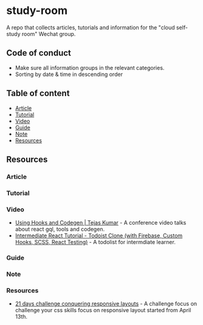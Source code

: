 # study-room

A repo that collects articles, tutorials and information for the "cloud self-study room" Wechat group.

## Code of conduct

- Make sure all information groups in the relevant categories.
- Sorting by date & time in descending order


## Table of content

- [Article](#Article)
- [Tutorial](#Tutorial)
- [Video](#Video)
- [Guide](#Guide)
- [Note](#Note)
- [Resources](#Resources)

## Resources

### Article

### Tutorial

### Video

 - [Using Hooks and Codegen | Tejas Kumar](https://www.youtube.com/watch?v=cdsnzfJUqm0&list=FLj2sktdED7Oi65qOezqzq6A&index=3&t=0s) - A conference video talks about react gql, tools and codegen.
 - [Intermediate React Tutorial - Todoist Clone (with Firebase, Custom Hooks, SCSS, React Testing)](https://www.youtube.com/watch?v=hT3j87FMR6M) - A todolist for intermdiate learner.
### Guide

### Note

### Resources

 - [21 days challenge conquering responsive layouts](https://courses.kevinpowell.co/conquering-responsive-layouts) - A challenge focus on challenge your css skills focus on responsive layout started from April 13th.